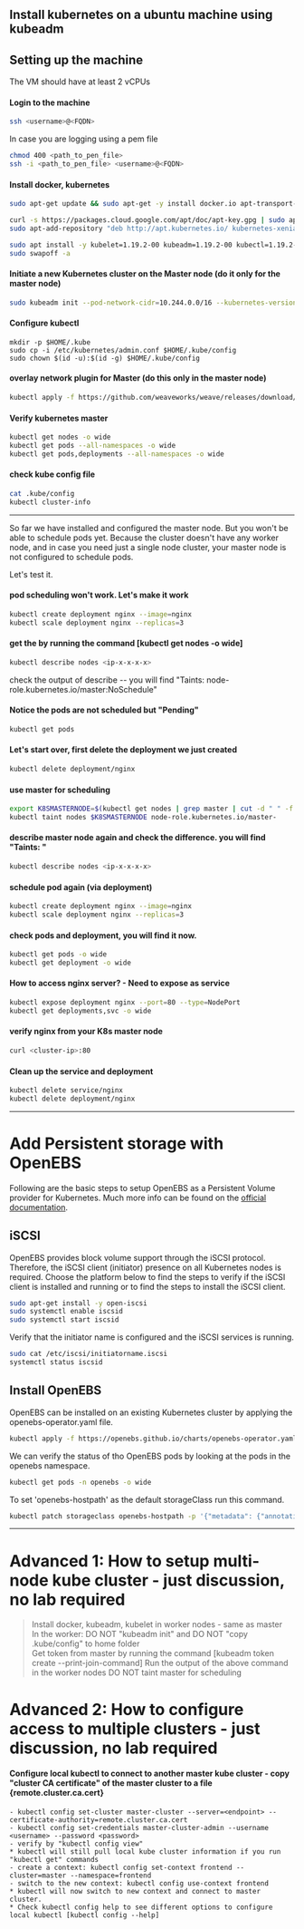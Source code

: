 ## Install kubernetes on a ubuntu machine using kubeadm

## Setting up the machine

The VM should have at least 2 vCPUs

#### Login to the machine
```bash
ssh <username>@<FQDN>
```

In case you are logging using a pem file

```bash
chmod 400 <path_to_pen_file>
ssh -i <path_to_pen_file> <username>@<FQDN>
```

#### Install docker, kubernetes
```bash
sudo apt-get update && sudo apt-get -y install docker.io apt-transport-https
```

```bash
curl -s https://packages.cloud.google.com/apt/doc/apt-key.gpg | sudo apt-key add
sudo apt-add-repository "deb http://apt.kubernetes.io/ kubernetes-xenial main"
```

```bash
sudo apt install -y kubelet=1.19.2-00 kubeadm=1.19.2-00 kubectl=1.19.2-00 kubernetes-cni=0.8.7-00
sudo swapoff -a
```

#### Initiate a new Kubernetes cluster on the Master node (do it only for the master node)
```bash
sudo kubeadm init --pod-network-cidr=10.244.0.0/16 --kubernetes-version=1.19.2
```

#### Configure kubectl
```
mkdir -p $HOME/.kube
sudo cp -i /etc/kubernetes/admin.conf $HOME/.kube/config
sudo chown $(id -u):$(id -g) $HOME/.kube/config
```

#### overlay network plugin for Master (do this only in the master node)
```bash
kubectl apply -f https://github.com/weaveworks/weave/releases/download/v2.8.1/weave-daemonset-k8s.yaml
```


#### Verify kubernetes master
```bash
kubectl get nodes -o wide
kubectl get pods --all-namespaces -o wide
kubectl get pods,deployments --all-namespaces -o wide
```

#### check kube config file
```bash
cat .kube/config
kubectl cluster-info
```

---

So far we have installed and configured the master node. But you won't be able to schedule pods yet. Because the cluster doesn't have any worker node, and in case you need just a single node cluster, your master node is not configured to schedule pods.

Let's test it.

#### pod scheduling won't work. Let's make it work
```bash
kubectl create deployment nginx --image=nginx
kubectl scale deployment nginx --replicas=3
```

#### get the <ip-x-x-x-x> by running the command [kubectl get nodes -o wide]
```bash
kubectl describe nodes <ip-x-x-x-x>
```
check the output of describe -- you will find "Taints: node-role.kubernetes.io/master:NoSchedule"

#### Notice the pods are not scheduled but "Pending"
```bash
kubectl get pods
```

#### Let's start over, first delete the deployment we just created
```bash
kubectl delete deployment/nginx
```

#### use master for scheduling
```bash
export K8SMASTERNODE=$(kubectl get nodes | grep master | cut -d " " -f 1)
kubectl taint nodes $K8SMASTERNODE node-role.kubernetes.io/master-
```

#### describe master node again and check the difference. you will find "Taints: <none>"
```bash
kubectl describe nodes <ip-x-x-x-x>
```

#### schedule pod again (via deployment)
```bash
kubectl create deployment nginx --image=nginx
kubectl scale deployment nginx --replicas=3
```

#### check pods and deployment, you will find it now.
```bash
kubectl get pods -o wide
kubectl get deployment -o wide
```

#### How to access nginx server? - Need to expose as service
```bash
kubectl expose deployment nginx --port=80 --type=NodePort
kubectl get deployments,svc -o wide
```

#### verify nginx from your K8s master node
```bash
curl <cluster-ip>:80
```

#### Clean up the service and deployment
```bash
kubectl delete service/nginx
kubectl delete deployment/nginx
```

---

# Add Persistent storage with OpenEBS

Following are the basic steps to setup OpenEBS as a Persistent Volume provider for Kubernetes.  Much more info can be found on the [official documentation](https://docs.openebs.io/).

## iSCSI
OpenEBS provides block volume support through the iSCSI protocol. Therefore, the iSCSI client (initiator) presence on all Kubernetes nodes is required. Choose the platform below to find the steps to verify if the iSCSI client is installed and running or to find the steps to install the iSCSI client.

```bash
sudo apt-get install -y open-iscsi
sudo systemctl enable iscsid
sudo systemctl start iscsid
```

Verify that the initiator name is configured and the iSCSI services is running.
```bash
sudo cat /etc/iscsi/initiatorname.iscsi
systemctl status iscsid
```
## Install OpenEBS

OpenEBS can be installed on an existing Kubernetes cluster by applying the openebs-operator.yaml file.
```bash
kubectl apply -f https://openebs.github.io/charts/openebs-operator.yaml
```

We can verify the status of tho OpenEBS pods by looking at the pods in the openebs namespace.
```bash
kubectl get pods -n openebs -o wide
```

To set 'openebs-hostpath' as the default storageClass run this command.
```bash
kubectl patch storageclass openebs-hostpath -p '{"metadata": {"annotations":{"storageclass.kubernetes.io/is-default-class":"true"}}}'
```

---

# Advanced 1: How to setup multi-node kube cluster - just discussion, no lab required
> Install docker, kubeadm, kubelet in worker nodes - same as master <br>
> In the worker: DO NOT "kubeadm init" and DO NOT "copy .kube/config" to home folder <br>
> Get token from master by running the command
[kubeadm  token create --print-join-command]
> Run the output of the above command in the worker nodes
> DO NOT taint master for scheduling

# Advanced 2: How to configure access to multiple clusters - just discussion, no lab required
#### Configure local kubectl to connect to another master kube cluster - copy "cluster CA certificate" of the master cluster to a file {remote.cluster.ca.cert}
	- kubectl config set-cluster master-cluster --server=<endpoint> --certificate-authority=remote.cluster.ca.cert
	- kubectl config set-credentials master-cluster-admin --username <username> --password <password>
	- verify by "kubectl config view"
	* kubectl will still pull local kube cluster information if you run "kubectl get" commands
	- create a context: kubectl config set-context frontend --cluster=master --namespace=frontend
	- switch to the new context: kubectl config use-context frontend
	* kubectl will now switch to new context and connect to master cluster.
	* Check kubectl config help to see different options to configure local kubectl [kubectl config --help]
